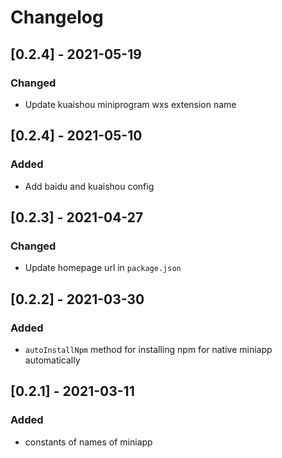 # Changelog

## [0.2.4] - 2021-05-19

### Changed

- Update kuaishou miniprogram wxs extension name

## [0.2.4] - 2021-05-10

### Added

- Add baidu and kuaishou config

## [0.2.3] - 2021-04-27

### Changed

- Update homepage url in `package.json`

## [0.2.2] - 2021-03-30

### Added

- `autoInstallNpm` method for installing npm for native miniapp automatically

## [0.2.1] - 2021-03-11

### Added

- constants of names of miniapp

